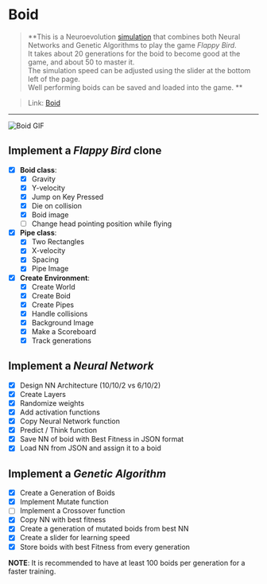 # Boid

>**This is a Neuroevolution [simulation](https://boid.belhoussine.com) that combines both Neural Networks and Genetic Algorithms to play the game *Flappy Bird*.  
It takes about 20 generations for the boid to become good at the game, and about 50 to master it.  
The simulation speed can be adjusted using the slider at the bottom left of the page.  
Well performing boids can be saved and loaded into the game.  ** 

>Link: [Boid](https://boid.belhoussine.com)
---------------

![Boid GIF](images/demo.gif)

## Implement a *Flappy Bird* clone
- [x] **Boid class**:
    - [x] Gravity
    - [x] Y-velocity
    - [x] Jump on Key Pressed
    - [x] Die on collision
    - [x] Boid image
    - [ ] Change head pointing position while flying

- [x] **Pipe class**:
    - [x] Two Rectangles
    - [x] X-velocity
    - [x] Spacing 
    - [x] Pipe Image

- [x] **Create Environment**:
    - [x] Create World
    - [x] Create Boid
    - [x] Create Pipes
    - [x] Handle collisions
    - [x] Background Image
    - [x] Make a Scoreboard 
    - [x] Track generations

## Implement a *Neural Network* 
- [x] Design NN Architecture (10/10/2 vs 6/10/2)
- [x] Create Layers
- [x] Randomize weights
- [x] Add activation functions
- [x] Copy Neural Network function
- [x] Predict / Think function
- [x] Save NN of boid with Best Fitness in JSON format
- [x] Load NN from JSON and assign it to a boid

## Implement a *Genetic Algorithm*
- [x] Create a Generation of Boids
- [x] Implement Mutate function
- [ ] Implement a Crossover function
- [x] Copy NN with best fitness
- [x] Create a generation of mutated boids from best NN
- [x] Create a slider for learning speed
- [x] Store boids with best Fitness from every generation

**NOTE**: It is recommended to have at least 100 boids per generation for a faster training.